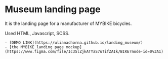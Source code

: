 # Museum landing page
It is the landing page for a manufacturer of MYBIKE bicycles.

Used HTML, Javascript, SCSS.

    - [DEMO LINK](https://ulianachorna.github.io/landing_museum/)
    - [the MYBIKE landing page mockup](https://www.figma.com/file/Ic3SlZjkATYaS7uTifZAIk/BIKE?node-id=0%3A1)

